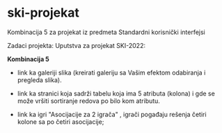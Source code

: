 # ski-projekat
Kombinacija 5 za projekat iz predmeta Standardni korisnički interfejsi

Zadaci projekta:
Uputstva za projekat SKI-2022:

**Kombinacija 5**

- link ka galeriji slika (kreirati galeriju sa Vašim efektom odabiranja i pregleda slika).

- link ka stranici koja sadrži tabelu koja ima 5 atributa (kolona) i gde  se može vršiti sortiranje redova po bilo kom atributu.

- link ka igri "Asocijacije za 2 igrača" , igrači pogađaju rešenja četiri kolone sa po četiri asocijacije;

 

